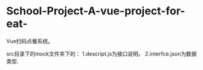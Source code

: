 # School-Project-A-vue-project-for-eat-
Vue扫码点餐系统。

src目录下的mock文件夹下的：
    1.descript.js为接口说明。
    2.interfce.json为数据类型.
